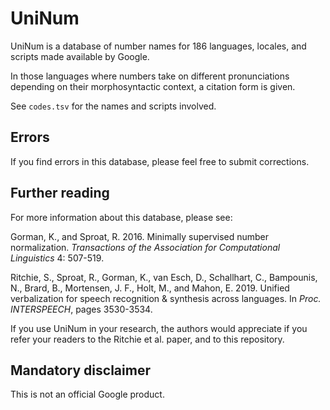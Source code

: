 # UniNum

UniNum is a database of number names for 186 languages, locales, and scripts
made available by Google.

In those languages where numbers take on different pronunciations depending on their morphosyntactic context, a citation form is given.

See `codes.tsv` for the names and scripts involved.

## Errors

If you find errors in this database, please feel free to submit corrections.

## Further reading

For more information about this database, please see:

Gorman, K., and Sproat, R. 2016. Minimally supervised number normalization. _Transactions of the Association for Computational Linguistics_ 4: 507-519.

Ritchie, S., Sproat, R., Gorman, K., van Esch, D., Schallhart, C., Bampounis, N., Brard, B., Mortensen, J. F., Holt, M., and Mahon, E. 2019. Unified verbalization for speech recognition & synthesis across languages. In _Proc. INTERSPEECH_, pages 3530-3534.

If you use UniNum in your research, the authors would appreciate if you refer
your readers to the Ritchie et al. paper, and to this repository.

## Mandatory disclaimer

This is not an official Google product.

